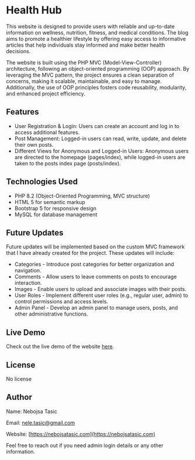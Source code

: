 # Health Hub

This website is designed to provide users with reliable and up-to-date information on wellness, nutrition, fitness, and medical conditions. The blog aims to promote a healthier lifestyle by offering easy access to informative articles that help individuals stay informed and make better health decisions.

The website is built using the PHP MVC (Model-View-Controller) architecture, following an object-oriented programming (OOP) approach. By leveraging the MVC pattern, the project ensures a clean separation of concerns, making it scalable, maintainable, and easy to manage. Additionally, the use of OOP principles fosters code reusability, modularity, and enhanced project efficiency.

## Features

* User Registration & Login: Users can create an account and log in to access additional features.
* Post Management: Logged-in users can read, write, update, and delete their own posts.
* Different Views for Anonymous and Logged-in Users: Anonymous users are directed to the homepage (pages/index), while logged-in users are taken to the posts index page (posts/index).

## Technologies Used

* PHP 8.2 (Object-Oriented Programming, MVC structure)
* HTML 5 for semantic markup
* Bootstrap 5 for responsive design
* MySQL for database management

## Future Updates

Future updates will be implemented based on the custom MVC framework that I have already created for the project. These updates will include:

* Categories - Introduce post categories for better organization and navigation.
* Comments - Allow users to leave comments on posts to encourage interaction.
* Images - Enable users to upload and associate images with their posts.
* User Roles - Implement different user roles (e.g., regular user, admin) to control permissions and access levels.
* Admin Panel - Develop an admin panel to manage users, posts, and other administrative functions.

## Live Demo

Check out the live demo of the website [here](https://health-hub.nebojsatasic.com).

## License

No license

## Author

Name: Nebojsa Tasic

Email: [nele.tasic@gmail.com](mailto:nele.tasic@gmail.com)

Website: [https://nebojsatasic.com](https://nebojsatasic.com)

Feel free to reach out if you need admin login details or any other information.
